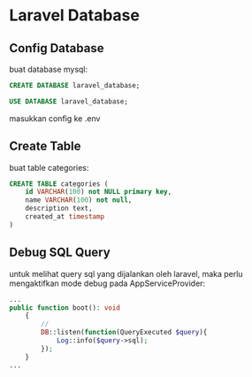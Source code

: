 # Laravel Database

## Config Database 
buat database mysql:
```sql
CREATE DATABASE laravel_database;

USE DATABASE laravel_database;
```
masukkan config ke .env

## Create Table
buat table categories:
```sql
CREATE TABLE categories (
    id VARCHAR(100) not NULL primary key,
    name VARCHAR(100) not null,
    description text,
    created_at timestamp
)
```

## Debug SQL Query
untuk melihat query sql yang dijalankan oleh laravel, maka perlu mengaktifkan mode debug pada AppServiceProvider:
```php
...
public function boot(): void
    {
        //
        DB::listen(function(QueryExecuted $query){
            Log::info($query->sql);
        });
    }
...
```



